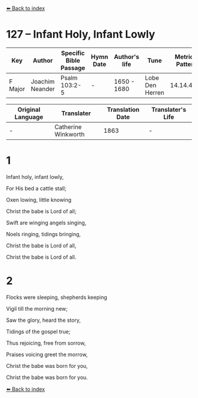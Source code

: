 [⬅️ Back to index](../README.md)

# 127 – Infant Holy, Infant Lowly

Key | Author   | Specific Bible Passage     |Hymn Date |Author's life |Tune |Metrical Pattern   |Composer/Source                                                                                        
-- | --------- | ---------------------------|----------|--------------|-----|-------------------|-------------   
F Major  | Joachim Neander      | Psalm 103:2-5 | -  | 1650 - 1680 | Lobe Den Herren | 14.14.4.7.8 | Chorale Book for England, 1863 

Original Language | Translater | Translation Date   | Translater's Life     
----------------- | --------- | --------------------|-------------   
\-  | Catherine Winkworth      | 1863 | -  | 1827 - 1878 



# 1

Infant holy, infant lowly,

For His bed a cattle stall;

Oxen lowing, little knowing

Christ the babe is Lord of all;

Swift are winging angels singing,

Noels ringing, tidings bringing,

Christ the babe is Lord of all,

Christ the babe is Lord of all.



# 2

Flocks were sleeping, shepherds keeping

Vigil till the morning new;

Saw the glory, heard the story,

Tidings of the gospel true;

Thus rejoicing, free from sorrow,

Praises voicing greet the morrow,

Christ the babe was born for you,

Christ the babe was born for you.

[⬅️ Back to index](../README.md)
